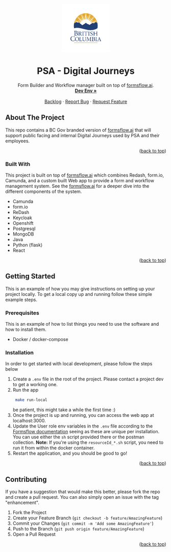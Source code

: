 <div id="top"></div>

<!-- PROJECT LOGO -->
<br />
<div align="center">
  <a href="https://github.com/bcgov/digital-journeys">
    <img src="forms-flow-web/public/bcmark.png" alt="Logo" width="150" height="150">
  </a>

  <h1 align="center">PSA - Digital Journeys</h1>

  <p align="center">
    Form Builder and Workflow manager built on top of <a href="https://github.com/AOT-Technologies/forms-flow-ai">formsflow.ai</a>.
    <br />
    <a href="https://digital-journeys-dev.apps.silver.devops.gov.bc.ca"><strong>Dev Env »</strong></a>
    <br />
    <br />
    <a href="https://github.com/bcgov/digital-journeys/issues">Backlog</a>
    ·
    <a href="https://github.com/bcgov/digital-journeys/issues">Report Bug</a>
    ·
    <a href="https://github.com/bcgov/digital-journeys/issues">Request Feature</a>
  </p>
</div>


## About The Project

This repo contains a BC Gov branded version of [formsflow.ai](https://github.com/AOT-Technologies/forms-flow-ai) that will support public facing and internal Digital Journeys used by PSA and their employees.

<p align="right">(<a href="#top">back to top</a>)</p>



### Built With

This project is built on top of [formsflow.ai](https://github.com/AOT-Technologies/forms-flow-ai) which combines Redash, form.io, Camunda, and a custom built Web app to provide a form and workflow management system. See the [formsflow.ai](https://github.com/AOT-Technologies/forms-flow-ai) for a deeper dive into the different components of the system.

* Camunda
* form.io
* ReDash
* Keycloak
* Openshift
* Postgresql
* MongoDB
* Java
* Python (flask)
* React

<p align="right">(<a href="#top">back to top</a>)</p>



<!-- GETTING STARTED -->
## Getting Started

This is an example of how you may give instructions on setting up your project locally.
To get a local copy up and running follow these simple example steps.

### Prerequisites

This is an example of how to list things you need to use the software and how to install them.
* Docker / docker-compose

### Installation

In order to get started with local development, please follow the steps below

1. Create a `.env` file in the root of the project. Please contact a project dev to get a working one.
2. Run the app
   ```sh
    make run-local
   ```
   be patient, this might take a while the first time :)
3. Once the project is up and running, you can access the web app at localhost:3000.
4. Update the User role env variables in the `.env` file according to the [Formsflow documentation](https://github.com/AOT-Technologies/forms-flow-ai/tree/master/forms-flow-forms#user-content-formsflow-forms-userrole-api) seeing as these are unique per installation. You can use either the `sh` script provided there or the postman collection. **Note:** If you're using the `resourceId_*.sh` script, you need to run it from within the docker container.
5. Restart the application, and you should be good to go!

<p align="right">(<a href="#top">back to top</a>)</p>



## Contributing

If you have a suggestion that would make this better, please fork the repo and create a pull request. You can also simply open an issue with the tag "enhancement".

1. Fork the Project
2. Create your Feature Branch (`git checkout -b feature/AmazingFeature`)
3. Commit your Changes (`git commit -m 'Add some AmazingFeature'`)
4. Push to the Branch (`git push origin feature/AmazingFeature`)
5. Open a Pull Request

<p align="right">(<a href="#top">back to top</a>)</p>


